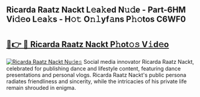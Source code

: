 ## Ricarda Raatz Nackt L𝚎a𝚔ed N𝚞𝚍e - Part-6HM Vi𝚍𝚎o L𝚎a𝚔s - H𝚘𝚝 O𝚗𝚕yf𝚊ns P𝚑𝚘tos C6WF0

# <h2><a href="http://kf5y8w.oniu.top/?m=Ricarda+Raatz+Nackt">🔗👉 🔴 Ricarda Raatz Nackt P𝚑ot𝚘𝚜 V𝚒d𝚎o</a></h2>

[![Ricarda Raatz Nackt Nu𝚍e𝚜](https://i.imgur.com/0qMVB7G.gif)](http://kf5y8w.oniu.top/?m=Ricarda+Raatz+Nackt)
Social media innovator Ricarda Raatz Nackt, celebrated for publishing dance and lifestyle content, featuring dance presentations and personal vlogs. Ricarda Raatz Nackt's public persona radiates friendliness and sincerity, while the intricacies of his private life remain shrouded in enigma.  
